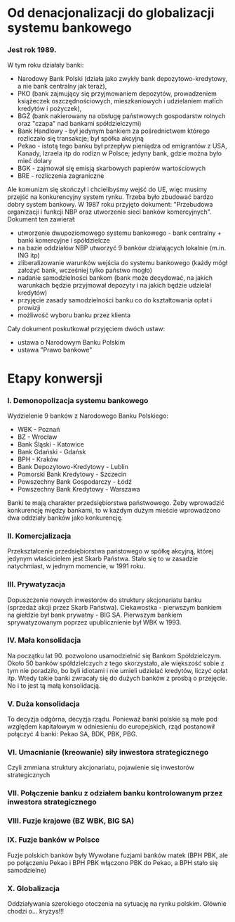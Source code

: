 # Od denacjonalizacji do globalizacji systemu bankowego

### Jest rok 1989. 
W tym roku działały banki: 

- Narodowy Bank Polski (działa jako zwykły bank depozytowo-kredytowy, a nie bank centralny jak teraz), 
- PKO (bank zajmujący się przyjmowaniem depozytów, prowadzeniem książeczek oszczędnościowych, mieszkaniowych i udzielaniem małīch kredytów i pożyczek), 
- BGŻ (bank nakierowany na obsługę państwowych gospodarstw rolnych oraz "czapa" nad bankami spółdzielczymi)
- Bank Handlowy - był jedynym bankiem za pośrednictwem którego rozliczało się transakcje; był spółka akcyjną
- Pekao - istotą tego banku był przepływ pieniądza od emigrantów z USA, Kanady, Izraela itp do rodizn w Polsce; jedyny bank, gdzie można było mieć dolary
- BGK - zajmował się emisją skarbowych papierów wartościowych
- BRE - rozliczenia zagraniczne

Ale komunizm się skończył i chcielibyśmy wejść do UE, więc musimy przejść na konkurencyjny system rynku. Trzeba było zbudować bardzo dobry system bankowy. W 1987 roku przyjęto dokument: "Przebudowa organizacji i funkcji NBP oraz utworzenie sieci banków komercyjnych". Dokument ten zawierał:

- utworzenie dwupoziomowego systemu bankowego - bank centralny + banki komercyjne i spółdzielcze
- na bazie oddziałów NBP utworzyć 9 banków działających lokalnie (m.in. ING itp)
- zliberalizowanie warunków wejścia do systemu bankowego (każdy mógł założyć bank, wcześniej tylko państwo mogło)
- nadanie samodzielności bankom (bank może decydować, na jakich warunkach będzie przyjmował depozyty i na jakich będzie udzielał kredytów)
- przyjęcie zasady samodzielności banku co do kształtowania opłat i prowizji
- możliwość wyboru banku przez klienta

Cały dokument poskutkował przyjęciem dwóch ustaw:

- ustawa o Narodowym Banku Polskim
- ustawa "Prawo bankowe"

# Etapy konwersji

### I. Demonopolizacja systemu bankowego

Wydzielenie 9 banków z Narodowego Banku Polskiego:

- WBK - Poznań
- BZ - Wrocław
- Bank Śląski - Katowice
- Bank Gdański - Gdańsk
- BPH - Kraków
- Bank Depozytowo-Kredytowy - Lublin
- Pomorski Bank Kredytowy - Szczecin
- Powszechny Bank Gospodarczy - Łódź
- Powszechny Bank Kredytowy - Warszawa

Banki te mają charakter przedsiębiorstwa państwowego. Żeby wprowadzić konkurencję między bankami, to w każdym dużym mieście wprowadzono dwa oddziały banków jako konkurencję.

### II. Komercjalizacja 

Przekształcenie przedsiębiorstwa państowego w spółkę akcyjną, której jedynym właścicielem jest Skarb Państwa. Stało się to w zasadzie natychmiast, w jednym momencie, w 1991 roku.

### III. Prywatyzacja
Dopuszczenie nowych inwestorów do struktury akcjonariatu banku (sprzedaż akcji przez Skarb Państwa). Ciekawostka - pierwszym bankiem na giełdzie był bank prywatny - BIG SA. Pierwszym bankiem sprywatyzowanym poprzez upublicznienie był WBK w 1993.

### IV. Mała konsolidacja
Na początku lat 90. pozwolono usamodzielnić się Bankom Spółdzielczym. Około 50 banków spółdzielczych z tego skorzystało, ale większość sobie z tym nie poradziło, bo byli idiotami i nie umieli udzielać kredytów, liczyć opłat itp. Wtedy takie banki zwracały się do dużych banków z prosbą o przejęcie. No i to jest tą małą konsolidacją.

### V. Duża konsolidacja
To decyzja odgórna, decyzja rządu. Ponieważ banki polskie są małe pod względem kapitałowym w odniesieniu do europejskich, rząd postanowił połączyć 4 banki: Pekao SA, BDK, PBK, PBG.

### VI. Umacnianie (kreowanie) siły inwestora strategicznego
Czyli zmmiana struktury akcjonariatu, pojawienie się inwestorów strategicznych

### VII. Połączenie banku z odziałem banku kontrolowanym przez inwestora strategicznego

### VIII. Fuzje krajowe (BZ WBK, BIG SA)

### IX. Fuzje banków w Polsce
Fuzje polskich banków były Wywołane fuzjami banków matek (BPH PBK, ale po połączeniu Pekao i BPH PBK włączono PBK do Pekao, a BPH stało się samodzielne)

### X. Globalizacja 
Oddziaływania szerokiego otoczenia na sytuację na rynku polskim. Głównie chodzi o... kryzys!!!